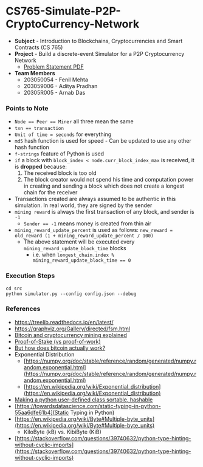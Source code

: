 # CS765-Simulate-P2P-CryptoCurrency-Network

- **Subject** - Introduction to Blockchains, Cryptocurrencies and Smart Contracts (CS 765)
- **Project** - Build a discrete-event Simulator for a P2P Cryptocurrency Network
    - [Problem Statement PDF](./CS765_Autum2021_HW1.pdf)
- **Team Members**
    - 203050054 - Fenil Mehta
    - 203059006 - Aditya Pradhan
    - 20305R005 - Arnab Das

### Points to Note

- `Node == Peer == Miner` all three mean the same
- `txn == transaction`
- `Unit of time = seconds` for everything
- `md5` hash function is used for speed - Can be updated to use any other hash function
- `f-strings` feature of Python is used
- `if` a block with `block_index < node.curr_block_index_max` is received, it is __dropped__ because:
    1. The received block is too old
    2. The block creator would not spend his time and computation power in creating and sending a block which does not
       create a longest chain for the receiver
- Transactions created are always assumed to be authentic in this simulation. In real world, they are signed by the
  sender
- `mining reward` is always the first transaction of any block, and sender is `-1`
    - `Sender == -1` means money is created from thin air
- `mining_reward_update_percent` is used as follows: `new_reward = old_reward (1 + mining_reward_update_percent / 100)`
    - The above statement will be executed every `mining_reward_update_block_time` blocks
        - i.e. when `longest_chain.index % mining_reward_update_block_time == 0`

### Execution Steps

```shell
cd src
python simulator.py --config config.json --debug
```

### References

- https://treelib.readthedocs.io/en/latest/
- https://graphviz.org/Gallery/directed/fsm.html
- [Bitcoin and cryptocurrency mining explained](https://www.youtube.com/watch?v=kZXXDp0_R-w)
- [Proof-of-Stake (vs proof-of-work)](https://www.youtube.com/watch?v=M3EFi_POhps)
- [But how does bitcoin actually work?](https://www.youtube.com/watch?v=bBC-nXj3Ng4)
- Exponential Distribution
    - [https://numpy.org/doc/stable/reference/random/generated/numpy.random.exponential.html](https://numpy.org/doc/stable/reference/random/generated/numpy.random.exponential.html)
    - [https://en.wikipedia.org/wiki/Exponential_distribution](https://en.wikipedia.org/wiki/Exponential_distribution)
- [Making a python user-defined class sortable, hashable](https://stackoverflow.com/questions/7152497/making-a-python-user-defined-class-sortable-hashable)
- [https://towardsdatascience.com/static-typing-in-python-55aa6dfe61b4](Static Typing in Python)
- [https://en.wikipedia.org/wiki/Byte#Multiple-byte_units](https://en.wikipedia.org/wiki/Byte#Multiple-byte_units)
    - KiloByte (kB) vs. KibiByte (KiB)
- [https://stackoverflow.com/questions/39740632/python-type-hinting-without-cyclic-imports](https://stackoverflow.com/questions/39740632/python-type-hinting-without-cyclic-imports)
